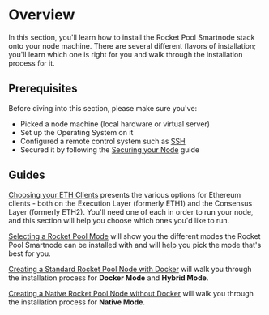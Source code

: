 # Overview

In this section, you'll learn how to install the Rocket Pool Smartnode stack onto your node machine.
There are several different flavors of installation; you'll learn which one is right for you and walk through the installation process for it.


## Prerequisites

Before diving into this section, please make sure you've:
- Picked a node machine (local hardware or virtual server)
- Set up the Operating System on it
- Configured a remote control system such as [SSH](../ssh.md)
- Secured it by following the [Securing your Node](../securing-your-node.md) guide


## Guides

[Choosing your ETH Clients](../eth-clients.md) presents the various options for Ethereum clients - both on the Execution Layer (formerly ETH1) and the Consensus Layer (formerly ETH2).
You'll need one of each in order to run your node, and this section will help you choose which ones you'd like to run. 

[Selecting a Rocket Pool Mode](../install-modes.md) will show you the different modes the Rocket Pool Smartnode can be installed with and will help you pick the mode that's best for you.

[Creating a Standard Rocket Pool Node with Docker](../docker.md) will walk you through the installation process for **Docker Mode** and **Hybrid Mode**.

[Creating a Native Rocket Pool Node without Docker](../native.md) will walk you through the installation process for **Native Mode**.